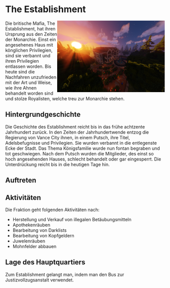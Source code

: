 # The Establishment

<img align="right" width="340" eight="340" src="../../../assets/image/fraktionen/EstablishmentHQ.png">

Die britische Mafia, The Establishment, hat ihren Ursprung aus den Zeiten der Monarchie. Einst ein angesehenes Haus mit könglichen Privilegien, sind sie verbannt und ihren Privilegien entlassen worden. Bis heute sind die Nachfahren unzufrieden mit der Art und Weise, wie ihre Ahnen behandelt worden sind und stolze Royalisten, welche treu zur Monarchie stehen.

## Hintergrundgeschichte 

Die Geschichte des Establishment reicht bis in das frühe achtzente Jahrhundert zurück. In den Zeiten der Jahrhundertwende entzog die Regierung von Vance City ihnen, in einem Putsch, ihre Titel, Adelsbefugnisse und Privilegien. Sie wurden verbannt in die entlegenste
Ecke der Stadt. Das Thema Königsfamilie wurde nun fontan begraben und tot geschwiegen. Nach dem Putsch wurden die Mitglieder, des einst so hoch angesehenden Hauses, schlecht behandelt oder gar eingesperrt. Die Unterdrückung reicht bis in die heutigen Tage hin.

## Auftreten 



## Aktivitäten
Die Fraktion geht folgenden Aktivitäten nach:

* Herstellung und Verkauf von illegalen Betäubungsmitteln
* Apothekenräuben
* Bearbeitung von Darklists
* Bearbeitung von Kopfgeldern
* Juwelenräuben
* Mohnfelder abbauen


## Lage des Hauptquartiers

Zum Establishment gelangt man, indem man den Bus zur Justizvollzugsanstalt verwendet.
